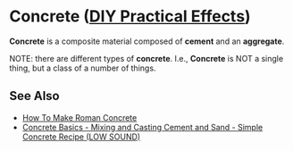 # Concrete ([DIY Practical Effects](../../README.md))

**Concrete** is a composite material composed of **cement** and an **aggregate**.

NOTE: there are different types of **concrete**.
I.e., **Concrete** is NOT a single thing, but a class of a number of things.

## See Also
* [How To Make Roman Concrete](https://youtu.be/tOhAfaFboNU)
* [Concrete Basics - Mixing and Casting Cement and Sand - Simple Concrete Recipe (LOW SOUND)](https://youtu.be/TzVA5bWVUqA)
